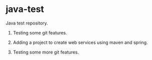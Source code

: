 # java-test
Java test repository.

1. Testing some git features.

2. Adding a project to create web services using maven and spring.

3. Testing some more git features.
